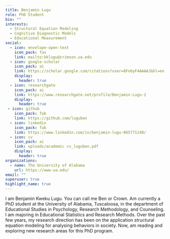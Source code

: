 ```yaml
---
title: Benjamin Lugu
role: PhD Student
bio: ""
interests:
  - Structural Equation Modeling
  - Cognitive Diagnostic Models
  - Educational Measurement
social:
  - icon: envelope-open-text
    icon_pack: fas
    link: mailto:bklugu@crimson.ua.edu
  - icon: google-scholar
    icon_pack: ai
    link: https://scholar.google.com/citations?user=8Fn6yF4AAAAJ&hl=en
    display:
      header: true
  - icon: researchgate
    icon_pack: ai
    link: https://www.researchgate.net/profile/Benjamin-Lugu-2
    display:
      header: true 
 - icon: github
    icon_pack: fab
    link: https://github.com/luguben
  - icon: linkedin
    icon_pack: fab
    link: https://www.linkedin.com/in/benjamin-lugu-065771140/
  - icon: cv
    icon_pack: ai
    link: uploads/academic cv_luguben.pdf
    display:
      header: true
organizations:
  - name: The University of Alabama
    url: https://www.ua.edu/
email: ""
superuser: true
highlight_name: true
---
```


I am Benjamin Kweku Lugu. You can call me Ben or Crown. Am currently a PhD student at the University of Alabama, Tuscaloosa, in the department of Educational Studies in Psychology, Research Methodology, and Counseling. I am majoring in Educational Statistics and Research Methods. Over the past few years, my research direction has been on the application structural equation modeling for analysing behaviors in society. Now, am reading and exploring new research areas for this PhD program.